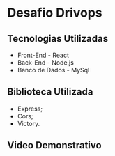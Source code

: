 # Desafio Drivops

## Tecnologias Utilizadas

* Front-End - React
* Back-End - Node.js
* Banco de Dados - MySql

## Biblioteca Utilizada

* Express;
* Cors;
* Victory.

## Video Demonstrativo



